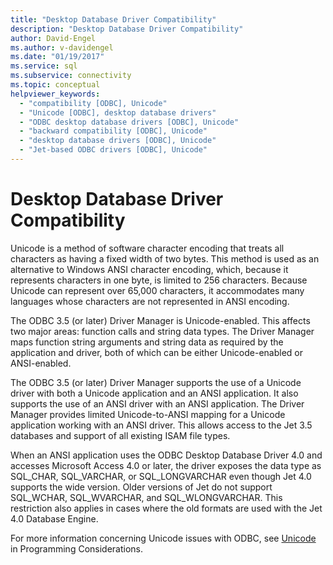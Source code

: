 ```yaml
---
title: "Desktop Database Driver Compatibility"
description: "Desktop Database Driver Compatibility"
author: David-Engel
ms.author: v-davidengel
ms.date: "01/19/2017"
ms.service: sql
ms.subservice: connectivity
ms.topic: conceptual
helpviewer_keywords:
  - "compatibility [ODBC], Unicode"
  - "Unicode [ODBC], desktop database drivers"
  - "ODBC desktop database drivers [ODBC], Unicode"
  - "backward compatibility [ODBC], Unicode"
  - "desktop database drivers [ODBC], Unicode"
  - "Jet-based ODBC drivers [ODBC], Unicode"
---
```

# Desktop Database Driver Compatibility
Unicode is a method of software character encoding that treats all characters as having a fixed width of two bytes. This method is used as an alternative to Windows ANSI character encoding, which, because it represents characters in one byte, is limited to 256 characters. Because Unicode can represent over 65,000 characters, it accommodates many languages whose characters are not represented in ANSI encoding.  
  
 The ODBC 3.5 (or later) Driver Manager is Unicode-enabled. This affects two major areas: function calls and string data types. The Driver Manager maps function string arguments and string data as required by the application and driver, both of which can be either Unicode-enabled or ANSI-enabled.  
  
 The ODBC 3.5 (or later) Driver Manager supports the use of a Unicode driver with both a Unicode application and an ANSI application. It also supports the use of an ANSI driver with an ANSI application. The Driver Manager provides limited Unicode-to-ANSI mapping for a Unicode application working with an ANSI driver. This allows access to the Jet 3.5 databases and support of all existing ISAM file types.  
  
 When an ANSI application uses the ODBC Desktop Database Driver 4.0 and accesses Microsoft Access 4.0 or later, the driver exposes the data type as SQL_CHAR, SQL_VARCHAR, or SQL_LONGVARCHAR even though Jet 4.0 supports the wide version. Older versions of Jet do not support SQL_WCHAR, SQL_WVARCHAR, and SQL_WLONGVARCHAR. This restriction also applies in cases where the old formats are used with the Jet 4.0 Database Engine.  
  
 For more information concerning Unicode issues with ODBC, see [Unicode](../../odbc/reference/develop-app/unicode.md) in Programming Considerations.
